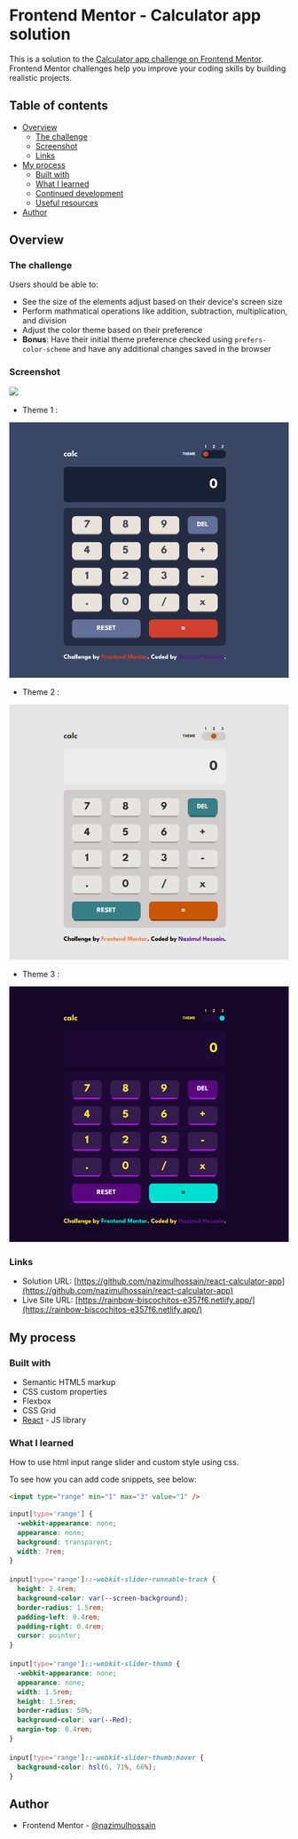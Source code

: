 # Frontend Mentor - Calculator app solution

This is a solution to the [Calculator app challenge on Frontend Mentor](https://www.frontendmentor.io/challenges/calculator-app-9lteq5N29). Frontend Mentor challenges help you improve your coding skills by building realistic projects.

## Table of contents

- [Overview](#overview)
  - [The challenge](#the-challenge)
  - [Screenshot](#screenshot)
  - [Links](#links)
- [My process](#my-process)
  - [Built with](#built-with)
  - [What I learned](#what-i-learned)
  - [Continued development](#continued-development)
  - [Useful resources](#useful-resources)
- [Author](#author)

## Overview

### The challenge

Users should be able to:

- See the size of the elements adjust based on their device's screen size
- Perform mathmatical operations like addition, subtraction, multiplication, and division
- Adjust the color theme based on their preference
- **Bonus**: Have their initial theme preference checked using `prefers-color-scheme` and have any additional changes saved in the browser

### Screenshot

![](./screenshot.jpg)

- Theme 1 :

![](./public/theme1.png)

- Theme 2 :

![](./public/theme2.png)

- Theme 3 :

![](./public/theme3.png)

### Links

- Solution URL: [https://github.com/nazimulhossain/react-calculator-app](https://github.com/nazimulhossain/react-calculator-app)
- Live Site URL: [https://rainbow-biscochitos-e357f6.netlify.app/](https://rainbow-biscochitos-e357f6.netlify.app/)

## My process

### Built with

- Semantic HTML5 markup
- CSS custom properties
- Flexbox
- CSS Grid
- [React](https://reactjs.org/) - JS library

### What I learned

How to use html input range slider and custom style using css.

To see how you can add code snippets, see below:

```html
<input type="range" min="1" max="3" value="1" />
```

```css
input[type='range'] {
  -webkit-appearance: none;
  appearance: none;
  background: transparent;
  width: 7rem;
}

input[type='range']::-webkit-slider-runnable-track {
  height: 2.4rem;
  background-color: var(--screen-background);
  border-radius: 1.5rem;
  padding-left: 0.4rem;
  padding-right: 0.4rem;
  cursor: pointer;
}

input[type='range']::-webkit-slider-thumb {
  -webkit-appearance: none;
  appearance: none;
  width: 1.5rem;
  height: 1.5rem;
  border-radius: 50%;
  background-color: var(--Red);
  margin-top: 0.4rem;
}

input[type='range']::-webkit-slider-thumb:hover {
  background-color: hsl(6, 71%, 66%);
}
```

## Author

- Frontend Mentor - [@nazimulhossain](https://www.frontendmentor.io/profile/nazimulhossain)
